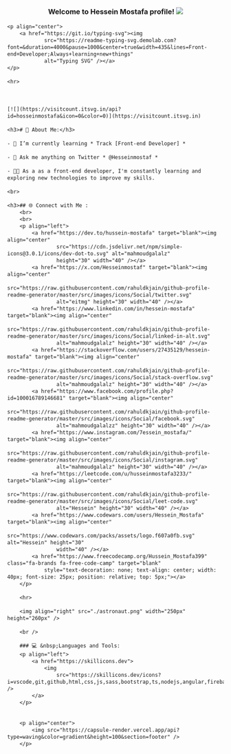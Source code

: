 <!DOCTYPE html>
<html lang="en">

<head>
    <meta charset="UTF-8">
    <meta name="viewport" content="width=device-width, initial-scale=1.0">
    <title>Document</title>
    <link rel="stylesheet" href="https://cdnjs.cloudflare.com/ajax/libs/font-awesome/6.7.2/css/all.min.css">
</head>

<body>
    <h3 align="center">
        Welcome to Hessein Mostafa profile!
        <img src="https://media.giphy.com/media/hvRJCLFzcasrR4ia7z/giphy.gif" width="28">
    </h3>

    <p align="center">
        <a href="https://git.io/typing-svg"><img
                src="https://readme-typing-svg.demolab.com?font=&duration=4000&pause=1000&center=true&width=435&lines=Front-end+Developer;Always+learning+new+things"
                alt="Typing SVG" /></a>
    </p>

    <hr>



    [![](https://visitcount.itsvg.in/api?id=hosseinmostafa&icon=0&color=0)](https://visitcount.itsvg.in)

    <h3># 💫 About Me:</h3>

    - 🌱 I’m currently learning * Track [Front-end Developer] *

    - 💬 Ask me anything on Twitter * @Hesseinmostaf *

    - 👩‍💻 As a as a front-end developer, I'm constantly learning and exploring new technologies to improve my skills.

    <br>

    <h3>## 🌐 Connect with Me :
        <br>
        <br>
        <p align="left">
            <a href="https://dev.to/hussein-mostafa" target="blank"><img align="center"
                    src="https://cdn.jsdelivr.net/npm/simple-icons@3.0.1/icons/dev-dot-to.svg" alt="mahmoudgalalz"
                    height="30" width="40" /></a>
            <a href="https://x.com/Hesseinmostaf" target="blank"><img align="center"
                    src="https://raw.githubusercontent.com/rahuldkjain/github-profile-readme-generator/master/src/images/icons/Social/twitter.svg"
                    alt="eitmg" height="30" width="40" /></a>
            <a href="https://www.linkedin.com/in/hessein-mostafa" target="blank"><img align="center"
                    src="https://raw.githubusercontent.com/rahuldkjain/github-profile-readme-generator/master/src/images/icons/Social/linked-in-alt.svg"
                    alt="mahmoudgalalz" height="30" width="40" /></a>
            <a href="https://stackoverflow.com/users/27435129/hessein-mostafa" target="blank"><img align="center"
                    src="https://raw.githubusercontent.com/rahuldkjain/github-profile-readme-generator/master/src/images/icons/Social/stack-overflow.svg"
                    alt="mahmoudgalalz" height="30" width="40" /></a>
            <a href="https://www.facebook.com/profile.php?id=100016789146681" target="blank"><img align="center"
                    src="https://raw.githubusercontent.com/rahuldkjain/github-profile-readme-generator/master/src/images/icons/Social/facebook.svg"
                    alt="mahmoudgalalzz" height="30" width="40" /></a>
            <a href="https://www.instagram.com/7essein_mostafa/" target="blank"><img align="center"
                    src="https://raw.githubusercontent.com/rahuldkjain/github-profile-readme-generator/master/src/images/icons/Social/instagram.svg"
                    alt="mahmoudgalalz" height="30" width="40" /></a>
            <a href="https://leetcode.com/u/husseinmostafa3233/" target="blank"><img align="center"
                    src="https://raw.githubusercontent.com/rahuldkjain/github-profile-readme-generator/master/src/images/icons/Social/leet-code.svg"
                    alt="Hessein" height="30" width="40" /></a>
            <a href="https://www.codewars.com/users/Hessein_Mostafa" target="blank"><img align="center"
                    src="https://www.codewars.com/packs/assets/logo.f607a0fb.svg" alt="Hessein" height="30"
                    width="40" /></a>
            <a href="https://www.freecodecamp.org/Hussein_Mostafa399" class="fa-brands fa-free-code-camp" target="blank"
                style="text-decoration: none; text-align: center; width: 40px; font-size: 25px; position: relative; top: 5px;"></a>
        </p>

        <hr>

        <img align="right" src="./astronaut.png" width="250px" height="260px" />

        <br />

        ### 💻 &nbsp;Languages and Tools:
        <p align="left">
            <a href="https://skillicons.dev">
                <img
                    src="https://skillicons.dev/icons?i=vscode,git,github,html,css,js,sass,bootstrap,ts,nodejs,angular,firebase,jquery,postman,py,c&perline=7" />
            </a>
        </p>


        <p align="center">
            <img src="https://capsule-render.vercel.app/api?type=waving&color=gradient&height=100&section=footer" />
        </p>

</body>

</html>
